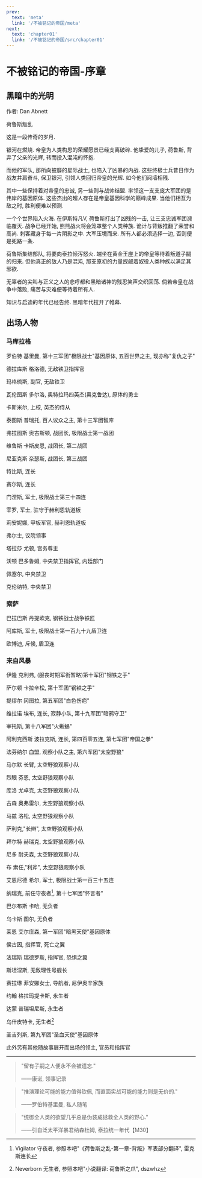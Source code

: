 ```yaml
---
prev:
  text: 'meta'
  link: '/不被铭记的帝国/meta'
next:
  text: 'chapter01'
  link: '/不被铭记的帝国/src/chapter01'
---
```


# 不被铭记的帝国-序章

## 黑暗中的光明

作者: Dan Abnett

荷鲁斯叛乱

这是一段传奇的岁月.

银河在燃烧. 帝皇为人类构思的荣耀愿景已经支离破碎. 他挚爱的儿子, 荷鲁斯, 背弃了父亲的光辉, 转而投入混沌的怀抱.

而他的军队, 那所向披靡的星际战士, 也陷入了凶暴的内战. 这些终极士兵昔日作为战友并肩奋斗, 保卫银河, 引领人类回归帝皇的光辉. 如今他们阋墙相残.

其中一些保持着对帝皇的忠诚, 另一些则与战帅结盟. 率领这一支支庞大军团的是伟岸的基因原体. 这些杰出的超人存在是帝皇基因科学的巅峰成果. 当他们相互为敌之时, 胜利便难以预测.

一个个世界陷入火海. 在伊斯特凡V, 荷鲁斯打出了凶残的一击, 让三支忠诚军团濒临覆灭. 战争已经开始, 熊熊战火将会笼罩整个人类种族. 诡计与背叛推翻了荣誉和高尚. 刺客藏身于每一片阴影之中. 大军压境而来. 所有人都必须选择一边, 否则便是死路一条.

荷鲁斯集结部队, 将要向泰拉倾泻怒火. 端坐在黄金王座上的帝皇等待着叛道子嗣的归来. 但他真正的敌人乃是混沌, 那支原初的力量觊觎着奴役人类种族以满足其邪欲.

无辜者的尖叫与正义之人的悲呼都和黑暗诸神的残忍笑声交织回荡. 倘若帝皇在战争中落败, 痛苦与灾难便等待着所有人.

知识与启迪的年代已经告终. 黑暗年代拉开了帷幕.

## 出场人物

### **马库拉格**

罗伯特 基里曼, 第十三军团"极限战士"基因原体, 五百世界之主, 现亦称"复仇之子"

德拉库斯 格洛德, 无敌铁卫指挥官

玛格琉斯, 副官, 无敌铁卫

瓦伦图斯 多尔洛, 奥特拉玛四英杰(奥克鲁达), 原体的勇士

卡斯米尔, 上校, 英杰的侍从

泰图斯 普瑞托, 百人议众之主, 第十三军团智库

弗拉图斯 奥古斯顿, 战团长, 极限战士第一战团

维鲁斯 卡斯皮恩, 战团长, 第二战团

尼亚克斯 奈瑟斯, 战团长, 第三战团

特比斯, 连长

赛尔斯, 连长

门涅斯, 军士, 极限战士第三十四连

宰罗, 军士, 驻守于赫利恩轨道板

莉安妮娜, 甲板军官, 赫利恩轨道板

弗尔士, 议院领事

塔拉莎 尤顿, 宫务尊主

沃顿 巴多鲁姆, 中央禁卫指挥官, 内廷部门

佩塞尔, 中央禁卫

克伦纳特, 中央禁卫

### **索萨**

巴拉巴斯 丹提欧克, 钢铁战士战争铁匠

阿库斯, 军士, 极限战士第一百九十九盾卫连

欧博迪, 斥候, 盾卫连

### **来自风暴**

伊隆 克利弗, (服丧时期军衔暂略)第十军团"钢铁之手"

萨尔顿 卡拉辛松, 第十军团"钢铁之手"

提缪尔 冈图拉, 第五军团"白色伤疤"

维拉诺 埃布, 连长, 寂静小队, 第十九军团"暗鸦守卫"

宰托斯, 第十八军团"火蜥蜴"

阿利克西斯 波拉克斯, 连长, 第四百零五连, 第七军团"帝国之拳"

法芬纳尔 血盟, 观察小队之主, 第六军团"太空野狼"

马尔默 长臂, 太空野狼观察小队

烈眼 芬恩, 太空野狼观察小队

库洛 尤卓克, 太空野狼观察小队

古森 奥弗雷尔, 太空野狼观察小队

马兹 洛松, 太空野狼观察小队

萨利克,"长辫", 太空野狼观察小队

拜尔特 赫瑞克, 太空野狼观察小队

尼多 耐夫森, 太空野狼观察小队

布 索任,"利斧", 太空野狼观察小队

艾恩尼德 希尔, 军士, 极限战士第一百三十五连

纳瑞克, 前任守夜者[^1], 第十七军团"怀言者"

巴尔布斯 卡哈, 无负者

乌卡斯 图尔, 无负者

莱恩 艾尔庄森, 第一军团"暗黑天使"基因原体

侯古因, 指挥官, 死亡之翼

法瑞斯 瑞德罗斯, 指挥官, 恐惧之翼

斯坦涅斯, 无敌理性号舰长

赛拉琳 菲安娜女士, 导航者, 尼伊奥辛家族

约翰 格拉玛提卡斯, 永生者

达蒙 普瑞坦尼斯, 永生者

乌什皮特卡, 无生者[^2]

圣吉列斯, 第九军团"圣血天使"基因原体

此外另有其他随故事展开而出场的领主, 官员和指挥官

[^1]: Vigilator 守夜者, 参照本吧"《荷鲁斯之乱-第一章-背叛》军表部分翻译", 雷克斯连长

[^2]: Neverborn 无生者, 参照本吧"小说翻译: 荷鲁斯之爪", dszwhz

--------

> "留有子嗣之人便永不会被遗忘."
>
> ——康诺, 领事记录

> "推演理论可能的能力值得钦佩, 而直面实战可能的能力则是无价的."
>
> ——罗伯特基里曼, 私人随笔

> "统御全人类的欲望几乎总是伪装成拯救全人类的野心."
>
> ——引自泛太平洋暴君纳森杜姆, 泰拉统一年代【M30】
